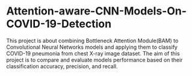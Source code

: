 # Attention-aware-CNN-Models-On-COVID-19-Detection
This project is about combining Bottleneck Attention Module(BAM) to Convolutional Neural Networks models and applying them to classify COVID-19 pneumonia from chest X-ray image dataset. The aim of this project is to compare and evaluate models performance based on their classification accuracy, precision, and recall.
